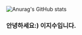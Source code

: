<!-- 마크다운 태그
# Hi there 👋
## Hi there 👋
### Hi there 👋
#### Hi there 👋

> 들여쓰기1
>   > 들여쓰기2
>   >   > 들여쓰기3

* 들여쓰기1
  * 들여쓰기2
    * 들여쓰기3

+ 들여쓰기1
  + 들여쓰기2
    + 들여쓰기3
    
- 들여쓰기1
  - 들여쓰기2
    - 들여쓰기3    

* 들여쓰기1
  + 들여쓰기2
    - 들여쓰기3 
<pre>
<code>
```java
public class Test1 {
  public static void main(String[] args) {
    sysout.out.println("안녕하세요");
  }
}
```
</code>
</pre>

**Jisu1877/Jisu1877** is a ✨ _special_ ✨ repository because its `README.md` (this file) appears on your GitHub profile.

Here are some ideas to get you started:

- 🔭 I’m currently working on ...
- 🌱 I’m currently learning ...
- 👯 I’m looking to collaborate on ...
- 🤔 I’m looking for help with ...
- 💬 Ask me about ...
- 📫 How to reach me: ...
- 😄 Pronouns: ...
- ⚡ Fun fact: ...


<hr>
<h2>안녕하세요</h2>
<ul>
 <li>사과</li>
 <li>배</li>
 <li>바나나</li>
</ul>
<hr>

<h2>어디로 갈까요?</h2>
<p>
 <a href="http://www.naver.com">네이버</a>
 <a href="https://turn-butterfly.tistory.com">블로그</a><br>
 
 <img src="http://49.142.157.251:9090/javagreenS_ljs/data/item/220708205132_1.jpg"/>
</p>

<img src="https://img.shields.io/badge/이지수-000000?style=badge&logo=JavaScript&logoColor=F7DF1E"/>
<img src="https://img.shields.io/badge/이지수-000000?style=for-thebadge&logo=JavaScript&logoColor=F7DF1E"/>
<img src="https://img.shields.io/badge/이지수-000000?style=plastic&logo=JavaScript&logoColor=F7DF1E"/>
<img src="https://img.shields.io/badge/이지수-000000?style=flat&logo=JavaScript&logoColor=F7DF1E"/>
<img src="https://img.shields.io/badge/이지수-000000?style=flat-square&logo=Burton&logoColor=F7DF1E"/>
<img src="https://img.shields.io/badge/이지수-000000?style=social&logo=Burton&logoColor=F7DF1E"/>
 -->
<!-- 깃허브 상태(스탭-step) 등록하기  dark, radical, merko, gruvbox, tokyonight, onedark, cobalt, synthwave, highcontrast, dracula
-->
<!-- ![Anurag's GitHub stats](https://github-readme-stats.vercel.app/api?username=사용자ID&show_icons=true&theme=radical) -->
![Anurag's GitHub stats](https://github-readme-stats.vercel.app/api?username=jisu1877&show_icons=true&theme=highcontrast)

<h3>안녕하세요:) 이지수입니다.</h3>
